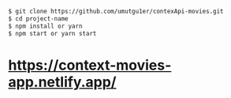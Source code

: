 ```bash
$ git clone https://github.com/umutgu1er/contexApi-movies.git
$ cd project-name
$ npm install or yarn
$ npm start or yarn start
```
# https://context-movies-app.netlify.app/
